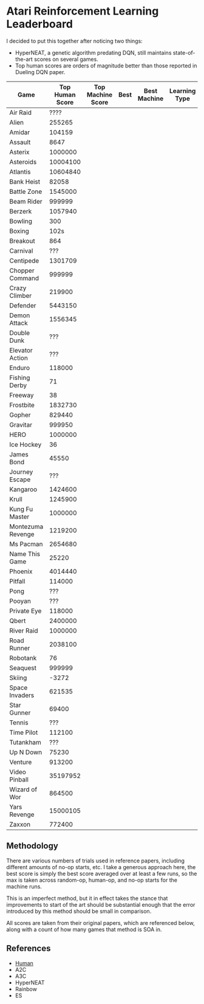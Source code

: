 # Atari Reinforcement Learning Leaderboard

I decided to put this together after noticing two things:

- HyperNEAT, a genetic algorithm predating DQN, still maintains state-of-the-art scores on several games.
- Top human scores are orders of magnitude better than those reported in Dueling DQN paper.

| Game | Top Human Score | Top Machine Score | Best | Best Machine | Learning Type |
| --- | --- | --- | --- | --- | --- |
| Air Raid | ???? |
| Alien | 255265 |
| Amidar | 104159 |
| Assault | 8647 |
| Asterix | 1000000 |
| Asteroids | 10004100 |
| Atlantis | 10604840 |
| Bank Heist | 82058 |
| Battle Zone | 1545000 |
| Beam Rider | 999999 |
| Berzerk | 1057940 |
| Bowling | 300 |
| Boxing | 102s |
| Breakout | 864 |
| Carnival | ??? |
| Centipede | 1301709 |
| Chopper Command | 999999 |
| Crazy Climber | 219900 |
| Defender | 5443150 |
| Demon Attack | 1556345 |
| Double Dunk | ??? |
| Elevator Action | ??? |
| Enduro | 118000 |
| Fishing Derby | 71 |
| Freeway | 38 |
| Frostbite | 1832730 |
| Gopher | 829440 |
| Gravitar | 999950 |
| HERO | 1000000 |
| Ice Hockey | 36 |
| James Bond | 45550 |
| Journey Escape | ??? |
| Kangaroo | 1424600 |
| Krull | 1245900 |
| Kung Fu Master | 1000000 |
| Montezuma Revenge | 1219200 |
| Ms Pacman | 2654680 |
| Name This Game | 25220 |
| Phoenix | 4014440 |
| Pitfall | 114000 |
| Pong | ??? |
| Pooyan | ??? |
| Private Eye | 118000
| Qbert | 2400000 |
| River Raid | 1000000 |
| Road Runner | 2038100 |
| Robotank | 76 |
| Seaquest | 999999 |
| Skiing | -3272 |
| Space Invaders | 621535 |
| Star Gunner | 69400 |
| Tennis | ??? |
| Time Pilot | 112100 |
| Tutankham | ??? |
| Up N Down | 75230 |
| Venture | 913200 |
| Video Pinball | 35197952 |
| Wizard of Wor | 864500 |
| Yars Revenge | 15000105 |
| Zaxxon | 772400 |


## Methodology

There are various numbers of trials used in reference papers, including different
amounts of no-op starts, etc. I take a generous approach here, the best score is
simply the best score averaged over at least a few runs, so the max is taken across
random-op, human-op, and no-op starts for the machine runs.

This is an imperfect method, but it in effect takes the stance that improvements to
start of the art should be substantial enough that the error introduced by this method
should be small in comparison.

All scores are taken from their original papers, which are referenced below, along with
a count of how many games that method is SOA in.

## References

- [Human](www.twingalaxies.com)
- A2C
- A3C
- HyperNEAT
- Rainbow
- ES

